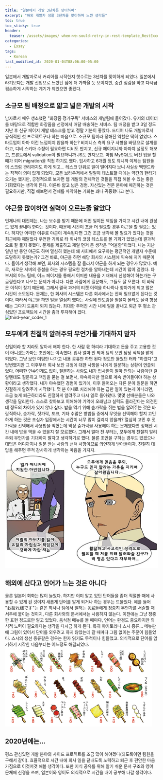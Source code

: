 ```yaml
---
title: "일본에서 개발 3년차를 맞이하며"
excerpt: "해외 개발자 생활 3년차를 맞이하며 느낀 생각들"
toc: true
toc_sticky: true
header:
  teaser: /assets/images/ when-we-sould-retry-in-rest-template_RestException.png
categories:
  - Essay
tags:
  - Korean 
last_modified_at: 2020-01-04T08:06:00-05:00
---
```

 
일본에서 개발자로서 커리어를 시작한지 햇수로는 3년차를 맞이하게 되었다. 일본에서라기보다는 개발 신입으로 느꼈던 점에 더 가까울 듯 보이지만, 중간 점검을 하고 다시금 겸손하게 시작하는 계기가 되었으면 좋겠다.

## 소규모 팀 배정으로 얇고 넓은 개발의 시작
 남자로서 매우 생소했던 "화장품 정기구독" 서비스의 개발팀에 들어갔다. 유저의 데이터를 바탕으로 적합한 화장품을 선정에서 매달 배송하는 서비스. 팀 배정을 받고 3일 정도 지난 후 신규 페이지 개발 테스크를 받고 정말 기분이 좋았다. 드디어 나도 개발자로서 공식적인 첫 프로젝트구나 하는 마음으로.
 소규모 팀이라 정해진 역할은 딱히 없었다. 스타트업이 아마 이런 느낌이지 않을까 하는? 비지니스 측의 요구 사항을 바탕으로 설계를 하고, 디비 스키마 수정이 필요하면 디비도 만지고, 신규 페이지니까 아파치 설정도 해보고, 프론트에서 validation이 필요하니까 JS도 만져보고. 마침 MySQL도 버전 업을 할 때가 되어 migration을 직접 하기도 했다. 입사하고 6개월 정도 되니까 이제는 팀원들의 스크럼 관리까지도 하게 되고... 테스크 단위로 일이 떨어지다 보니 사실상 백엔드라는 직책이 의미 없게 되었다.
 모든 브라우저에서 일일이 테스트할 때에는 약간의 현타가 오기는 했지만, 긍정적으로 보자면 웹 개발의 전체적인 것들을 직접 해볼 수 있는 좋은 기회였다는 생각이 든다. 이른바 얇고 넓은 경험. 자신있는 전문 분야에 매진하는 것은 필요하지만, 직접 해보면서 전체를 파악하는 기회는 꽤나 귀중했다고 본다.

## 야근을 많이하면 실력이 오르는줄 알았다
 언제나의 대전제는, 나는 보수를 받기 때문에 어떤 일이든 책임을 가지고 시간 내에 완성도 있게 끝내야 한다는 것이다. 때문에 시간이 조금 더 필요할 경우 야근을 할 필요는 있다. 하지만 어떠한 이유로 야근이 계속된다면 그건 조금 생각해 볼 필요가 있다는 것을 최근에야 깨달았다
 우연한 기회로 타 회사의 코딩 테스트를 볼 기회가 있었는데 결과적으로 잘 풀지 못했다. 문제를 제출하고 제일 먼저 든 생각은 "억울함"이었다. 나는 지난 일년 반 동안 야근도 하며 열심히 했는데 왜 사회에서 요구하는 평균적인 개발자 수준에 도달하지 못했는가?
 그건 바로, 야근을 하면 해당 회사의 시스템에 익숙해 지기 때문이다. 돌이켜 생각해 보면, 회사의 시스템을 잘 몰라서 야근을 하게 되는 경우가 많았다. 예로, 새로운 서버의 증설을 하는 경우 필요한 절차를 알아내는데 시간이 많이 걸렸다. 타부서의 어느 팀에, 어느 페이지를 통해서 어떠한 내용을 기재해서 신청해야 하는가는 구글링한다고 나오는 문제가 아니다. 다른 사람에게 질문해도, 그들도 잘 모른다. 이 바닥은 이직이 잦기 때문에. 그래서 결국 과거의 티켓 이력을 하나하나 찾아가게 되고 많은 시간이 소모된다.
 문제는, 한 회사의 시스템은 다른 회사에서는 전혀 필요없게 된다는 것이다. 따라서 야근을 하면 일을 열심히 했다는 사실에 안도감을 얻을지 몰라도 실력 향상에는 그다지 도움이 되지 않는다. 최대한 주어진 시간 내에 일을 끝내고 퇴근 후 평소 관심있던 프로젝트에 시간을 좀더 투자해야 겠다.  
 ![third-year_coder_1](/assets/images/third-year_coder_1.png)  



## 모두에게 친절히 알려주되 무언가를 기대하지 말자
 신입이라 할 지라도 알아서 해야 한다. 한 사람 몫 하리라 기대하고 돈을 주고 고용한 것이 아니겠는가마는 초반에는 야속했다. 입사 얼마 안 되어 팀의 보안 담당 직책을 맡게 되었다. 그냥 보안 미팅만 나가고 내용 공유만 하면 된다 정도만 들었던 터라 "하겠다"고 답변했지만 그 이후부터 회사 보안 규정에 대한 사항을 나에게 질문하는 상황이 연출되었다. 어떠한 인수인계도 없이, 질문하는 사람도 내가 입사한지 얼마 안되는 사람이란 걸 알텐데도 질문하고 책임을 묻는 걸 보면서, 야속하지만 앞으로 계속 받아들여야 하는 상황이라고 생각했다.
 내가 야속했던 경험이 있기에, 이후 들어오는 다른 분이 질문을 하면 친절하게 알려주기 시작했다. 몇 분 이내로 처리해야 하는 급한 일이 있는게 아니라면, 조금 늦게 퇴근하더라도 친절하게 알려주고 다시 일로 돌아왔다.
 몇몇 선배분들은 나와 생각을 달리한다. 스스로 찾아보고 이해해야 기억에 오래남고 실력도 올라간다는 의견인데 정도의 차이가 있지 않나 싶다. 밥을 먹기 위해 숟가락을 쥐는 법을 알려주는 것은 바람직하나, 숟가락, 젓가락, 포크, 기타 수많은 방법들 중에서 무엇을 선택해야 할지 고민하게 하는 것은 초심자 입장에서는 시간이 너무 많이 걸리지 않을까? 열심히 고민 후 젓가락을 선택해서 사용법을 익혔는데 막상 숟가락을 사용해야 하는 문제였다면 정해진 시간 내에 밥을 먹을 수 있을지 잘 모르겠다.
 그래서 얼마 전 부터는, 모두에게 친절히 알려주되 무언가를 기대하지 말자고 생각하기로 했다. 물론 조언을 구하는 경우도 있겠으나 대답은 어디까지나 질문 받는 사람의 선택 사항이므로 의연하게 받아들이자. 친절히 대답을 해주면 무척 감사하게 생각하는 마음을 가지자.  
![third-year_coder_2](/assets/images/third-year_coder_2.png)  


## 해외에 산다고 언어가 느는 것은 아니다
 물론 일본어 회화는 많이 늘었다. 하지만 이미 알고 있던 단어들을 좀더 적절한 때에 사용할 수 있게 된 것이지 새롭게 단어를 알게 되거나 하는 경우는 드물었다. 예를 들어 "お疲れ様です"는 같은 회사나 팀에서 일하는 동료들에게 정중히 무언가를 서술할 때 서두에 붙이는 것이지, 다른 회사와의 문서에서는 사용하지 않는다. 이전에는 그냥 정중한 표현 정도로만 알고 있었다.
 음식점 메뉴를 볼 때마다, 언어는 환경도 중요하지만 의식적 노력이 필요하다는 생각을 다시금 하게 된다. 특히 야키토리나 스시 종류... 메뉴판에 그림이 있어서 단어를 외우려고 하지 않았는데 갈 때마다 그림 없이는 주문이 힘들었다. 스시의 생선 종류같은 경우는 한자 읽기도 무척이나 힘들었고. 의식적으로 단어를 암기하기 시작한 다음부터는 어느정도 해결되었다.  
![third-year_coder_3](/assets/images/third-year_coder_3.png)  

## 2020년에는...
 평소 관심있던 개발 분야의 사이드 프로젝트를 조금 많이 해야겠다(되도록이면 팀원을 구해서 같이). 효율적으로 시간 내에 회사 일을 끝내도록 노력하고 퇴근 후 편안한 마음가짐으로 이것저것 해볼 생각이다. 또한 지식 공유를 위해 알기 쉬운 문서 구조와 영어 문체에 신경을 쓰며, 일본어와 영어도 의식적으로 시간을 내어 공부해 나갈 생각이다.